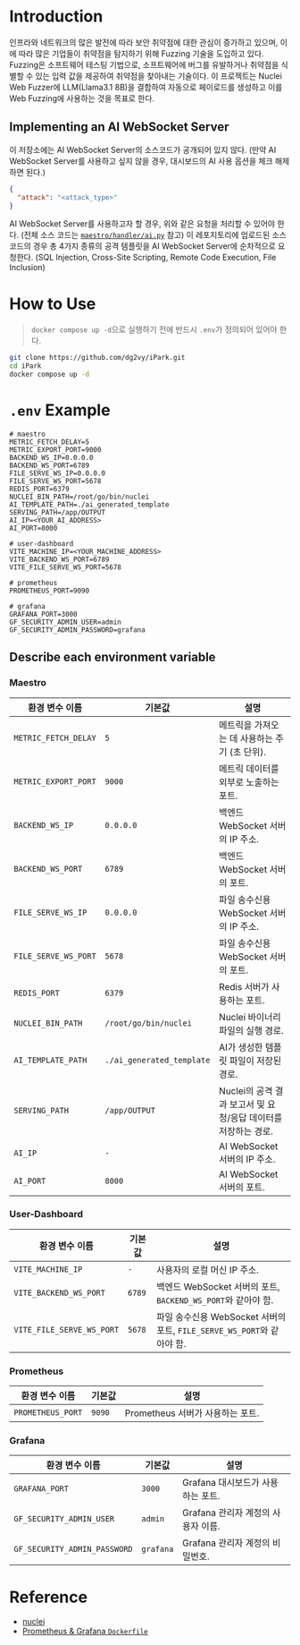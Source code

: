 # Introduction

인프라와 네트워크의 많은 발전에 따라 보안 취약점에 대한 관심이 증가하고 있으며, 이에 따라 많은 기업들이 취약점을 탐지하기 위해 Fuzzing 기술을 도입하고 있다. Fuzzing은 소프트웨어 테스팅 기법으로, 소프트웨어에 버그를 유발하거나 취약점을 식별할 수 있는 입력 값을 제공하여 취약점을 찾아내는 기술이다. 이 프로젝트는 Nuclei Web Fuzzer에 LLM(Llama3.1 8B)을 결합하여 자동으로 페이로드를 생성하고 이를 Web Fuzzing에 사용하는 것을 목표로 한다.

## Implementing an AI WebSocket Server

이 저장소에는 AI WebSocket Server의 소스코드가 공개되어 있지 않다. (만약 AI WebSocket Server를 사용하고 싶지 않을 경우, 대시보드의 AI 사용 옵션을 체크 해제하면 된다.)

```json
{
  "attack": "<attack_type>"
}
```
AI WebSocket Server를 사용하고자 할 경우, 위와 같은 요청을 처리할 수 있어야 한다. (전체 소스 코드는 [`maestro/handler/ai.py`](https://github.com/dg2vy/iPark/blob/main/maestro/handler/ai.py) 참고)
이 레포지토리에 업로드된 소스 코드의 경우 총 4가지 종류의 공격 템플릿을 AI WebSocket Server에 순차적으로 요청한다. (SQL Injection, Cross-Site Scripting, Remote Code Execution, File Inclusion)

# How to Use

>`docker compose up -d`으로 실행하기 전에 반드시 `.env`가 정의되어 있어야 한다.

```bash
git clone https://github.com/dg2vy/iPark.git
cd iPark
docker compose up -d
```

# `.env` Example

```
# maestro
METRIC_FETCH_DELAY=5
METRIC_EXPORT_PORT=9000
BACKEND_WS_IP=0.0.0.0
BACKEND_WS_PORT=6789
FILE_SERVE_WS_IP=0.0.0.0
FILE_SERVE_WS_PORT=5678
REDIS_PORT=6379
NUCLEI_BIN_PATH=/root/go/bin/nuclei
AI_TEMPLATE_PATH=./ai_generated_template
SERVING_PATH=/app/OUTPUT
AI_IP=<YOUR_AI_ADDRESS>
AI_PORT=8000

# user-dashboard
VITE_MACHINE_IP=<YOUR_MACHINE_ADDRESS>
VITE_BACKEND_WS_PORT=6789
VITE_FILE_SERVE_WS_PORT=5678

# prometheus
PROMETHEUS_PORT=9090

# grafana
GRAFANA_PORT=3000
GF_SECURITY_ADMIN_USER=admin
GF_SECURITY_ADMIN_PASSWORD=grafana
```

## Describe each environment variable
### Maestro

| 환경 변수 이름             | 기본값                       | 설명                                      |
| -------------------- | ------------------------- | --------------------------------------- |
| `METRIC_FETCH_DELAY` | `5`                       | 메트릭을 가져오는 데 사용하는 주기 (초 단위).             |
| `METRIC_EXPORT_PORT` | `9000`                    | 메트릭 데이터를 외부로 노출하는 포트.                   |
| `BACKEND_WS_IP`      | `0.0.0.0`                 | 백엔드 WebSocket 서버의 IP 주소.                |
| `BACKEND_WS_PORT`    | `6789`                    | 백엔드 WebSocket 서버의 포트.                   |
| `FILE_SERVE_WS_IP`   | `0.0.0.0`                 | 파일 송수신용 WebSocket 서버의 IP 주소.            |
| `FILE_SERVE_WS_PORT` | `5678`                    | 파일 송수신용 WebSocket 서버의 포트.               |
| `REDIS_PORT`         | `6379`                    | Redis 서버가 사용하는 포트.                      |
| `NUCLEI_BIN_PATH`    | `/root/go/bin/nuclei`     | Nuclei 바이너리 파일의 실행 경로.                  |
| `AI_TEMPLATE_PATH`   | `./ai_generated_template` | AI가 생성한 템플릿 파일이 저장된 경로.                 |
| `SERVING_PATH`       | `/app/OUTPUT`             | Nuclei의 공격 결과 보고서 및 요청/응답 데이터를 저장하는 경로. |
| `AI_IP`              | `-`                       | AI WebSocket 서버의 IP 주소.                 |
| `AI_PORT`            | `8000`                    | AI WebSocket 서버의 포트.                    |

### User-Dashboard

| 환경 변수 이름                  | 기본값    | 설명                                                     |
| ------------------------- | ------ | ------------------------------------------------------ |
| `VITE_MACHINE_IP`         | `-`    | 사용자의 로컬 머신 IP 주소.                                      |
| `VITE_BACKEND_WS_PORT`    | `6789` | 백엔드 WebSocket 서버의 포트, `BACKEND_WS_PORT`와 같아야 함.        |
| `VITE_FILE_SERVE_WS_PORT` | `5678` | 파일 송수신용 WebSocket 서버의 포트, `FILE_SERVE_WS_PORT`와 같아야 함. |

### Prometheus

| 환경 변수 이름          | 기본값    | 설명                      |
| ----------------- | ------ | ----------------------- |
| `PROMETHEUS_PORT` | `9090` | Prometheus 서버가 사용하는 포트. |

### Grafana

| 환경 변수 이름           | 기본값                | 설명                                                              |
|--------------------------|-----------------------|-------------------------------------------------------------------|
| `GRAFANA_PORT`           | `3000`                | Grafana 대시보드가 사용하는 포트.                                  |
| `GF_SECURITY_ADMIN_USER` | `admin`               | Grafana 관리자 계정의 사용자 이름.                                 |
| `GF_SECURITY_ADMIN_PASSWORD` | `grafana`        | Grafana 관리자 계정의 비밀번호.                                    |

# Reference

- [nuclei](https://github.com/projectdiscovery/nuclei)
- [Prometheus & Grafana `Dockerfile`](https://github.com/docker/awesome-compose/blob/master/prometheus-grafana/README.md)